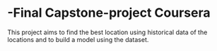 # -Final Capstone-project Coursera
This project aims to find the best location using historical data of the locations and to build a model using the dataset.
